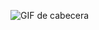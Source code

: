  ![GIF de cabecera]([https://user-images.githubusercontent.com/74038190/240906093-9be4d344-6782-461a-b5a6-32a07bf7b34e.gif](https://github.com/davidlarre/davidlarre/issues/1))

